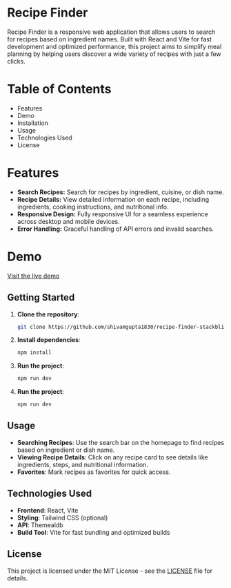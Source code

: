 # Recipe Finder

Recipe Finder is a responsive web application that allows users to search for recipes based on ingredient names. Built with React and Vite for fast development and optimized performance, this project aims to simplify meal planning by helping users discover a wide variety of recipes with just a few clicks.

# Table of Contents

* Features
* Demo
* Installation
* Usage
* Technologies Used
* License

# Features
* **Search Recipes:** Search for recipes by ingredient, cuisine, or dish name.
* **Recipe Details:** View detailed information on each recipe, including ingredients, cooking instructions, and nutritional info.
* **Responsive Design:** Fully responsive UI for a seamless experience across desktop and mobile devices.
* **Error Handling:** Graceful handling of API errors and invalid searches.

# Demo
[Visit the live demo](https://recipe-finder-stackbitz.netlify.app/)

## Getting Started

1. **Clone the repository**:
   ```bash
   git clone https://github.com/shivamgupta1830/recipe-finder-stackblitz.git


2. **Install dependencies**:
   ```bash
   npm install

3. **Run the project**:
   ```bash
   npm run dev

4. **Run the project**:
   ```bash
   npm run dev

## Usage

* **Searching Recipes**: Use the search bar on the homepage to find recipes based on ingredient or dish name.
* **Viewing Recipe Details**: Click on any recipe card to see details like ingredients, steps, and nutritional information.
* **Favorites**: Mark recipes as favorites for quick access.

## Technologies Used

* **Frontend**: React, Vite
* **Styling**: Tailwind CSS (optional)
* **API**: Themealdb
* **Build Tool**: Vite for fast bundling and optimized builds

## License

This project is licensed under the MIT License - see the [LICENSE](LICENSE) file for details.

